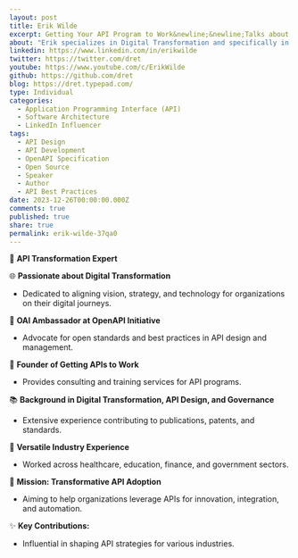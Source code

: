```yaml
---
layout: post
title: Erik Wilde
excerpt: Getting Your API Program to Work&newline;&newline;Talks about &hash;api, &hash;apistrategy, &hash;apimanagement, &hash;gettingsapistowork, and &hash;digitaltransformation
about: "Erik specializes in Digital Transformation and specifically in API strategy, management, and design. He holds a Ph.D. from the Swiss Federal Institute of Technology, and has an extensive history in both research and applied areas of computer communications and information system architecture. Erik has authored numerous articles and books, and also participates in standardization to help move the API space forward."
linkedin: https://www.linkedin.com/in/erikwilde
twitter: https://twitter.com/dret
youtube: https://www.youtube.com/c/ErikWilde
github: https://github.com/dret
blog: https://dret.typepad.com/
type: Individual
categories:
  - Application Programming Interface (API)
  - Software Architecture
  - LinkedIn Influencer
tags:
  - API Design
  - API Development
  - OpenAPI Specification
  - Open Source
  - Speaker
  - Author
  - API Best Practices
date: 2023-12-26T00:00:00.000Z
comments: true
published: true
share: true
permalink: erik-wilde-37qa0
---
```

🚀 **API Transformation Expert**

🌐 **Passionate about Digital Transformation**
- Dedicated to aligning vision, strategy, and technology for organizations on their digital journeys.

🔗 **OAI Ambassador at OpenAPI Initiative**
- Advocate for open standards and best practices in API design and management.

👥 **Founder of Getting APIs to Work**
- Provides consulting and training services for API programs.

📚 **Background in Digital Transformation, API Design, and Governance**
- Extensive experience contributing to publications, patents, and standards.

💼 **Versatile Industry Experience**
- Worked across healthcare, education, finance, and government sectors.

🌟 **Mission: Transformative API Adoption**
- Aiming to help organizations leverage APIs for innovation, integration, and automation.

✨ **Key Contributions:**
- Influential in shaping API strategies for various industries.
